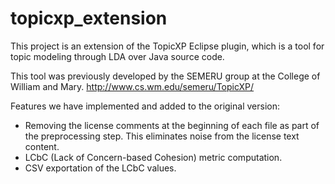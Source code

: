 # topicxp_extension

This project is an extension of the TopicXP Eclipse plugin, which is a tool for topic modeling through LDA over Java source code.

This tool was previously developed by the SEMERU group at the College of William and Mary.
http://www.cs.wm.edu/semeru/TopicXP/

Features we have implemented and added to the original version:
   * Removing the license comments at the beginning of each file as part of the preprocessing step. This eliminates noise from the license text content.
   * LCbC (Lack of Concern-based Cohesion) metric computation.
   * CSV exportation of the LCbC values.
